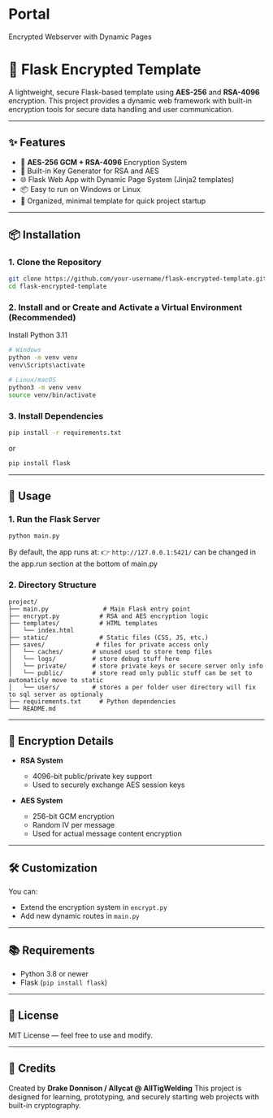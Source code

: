 # Portal
 Encrypted Webserver with Dynamic Pages


# 🔐 Flask Encrypted Template

A lightweight, secure Flask-based template using **AES-256** and **RSA-4096** encryption. This project provides a dynamic web framework with built-in encryption tools for secure data handling and user communication.

---

## ✨ Features

* 🔑 **AES-256 GCM + RSA-4096** Encryption System
* 🧰 Built-in Key Generator for RSA and AES
* 🌐 Flask Web App with Dynamic Page System (Jinja2 templates)
* 📦 Easy to run on Windows or Linux
* 📁 Organized, minimal template for quick project startup

---

## 📦 Installation

### 1. Clone the Repository

```bash
git clone https://github.com/your-username/flask-encrypted-template.git
cd flask-encrypted-template
```

### 2. Install and or Create and Activate a Virtual Environment (Recommended)

Install Python 3.11

```bash
# Windows
python -m venv venv
venv\Scripts\activate

# Linux/macOS
python3 -m venv venv
source venv/bin/activate
```

### 3. Install Dependencies

```bash
pip install -r requirements.txt
```
or
```bash
pip install flask
```

---

## 🚀 Usage

### 1. Run the Flask Server

```bash
python main.py
```

By default, the app runs at:
👉 `http://127.0.0.1:5421/` 
can be changed in the app.run section at the bottom of main.py

### 2. Directory Structure

```
project/
├── main.py               # Main Flask entry point
├── encrypt.py           # RSA and AES encryption logic
├── templates/           # HTML templates
│   └── index.html
├── static/              # Static files (CSS, JS, etc.)
├── saves/              # files for private access only
│   └── caches/        # unused used to store temp files
│   └── logs/          # store debug stuff here
│   └── private/       # store private keys or secure server only info
│   └── public/        # store read only public stuff can be set to automaticly move to static
│   └── users/         # stores a per folder user directory will fix to sql server as optionaly 
├── requirements.txt     # Python dependencies
└── README.md
```

---

## 🔐 Encryption Details

* **RSA System**

  * 4096-bit public/private key support
  * Used to securely exchange AES session keys

* **AES System**

  * 256-bit GCM encryption
  * Random IV per message
  * Used for actual message content encryption

---

## 🛠 Customization

You can:

* Extend the encryption system in `encrypt.py`
* Add new dynamic routes in `main.py`

---

## 📚 Requirements

* Python 3.8 or newer
* Flask (`pip install flask`)

---

## 📜 License

MIT License — feel free to use and modify.

---

## 🧠 Credits

Created by **Drake Donnison / Allycat @ AllTigWelding**
This project is designed for learning, prototyping, and securely starting web projects with built-in cryptography.
